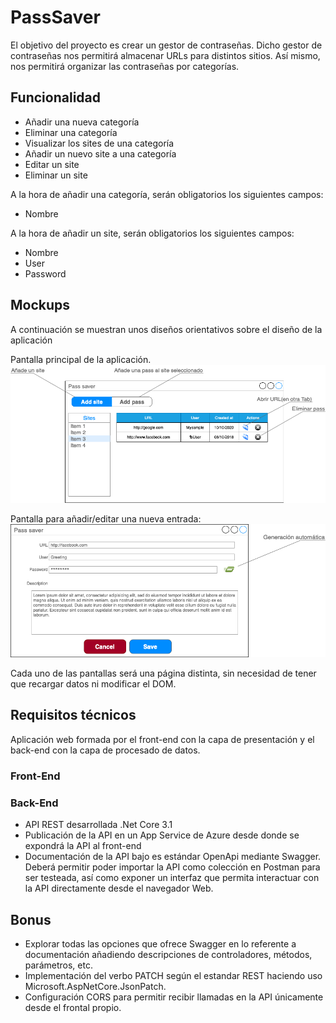 # PassSaver

El objetivo del proyecto es crear un gestor de contraseñas.
Dicho gestor de contraseñas nos permitirá almacenar URLs para distintos sitios.
Así mismo, nos permitirá organizar las contraseñas por categorías.

## Funcionalidad

* Añadir una nueva categoría
* Eliminar una categoría
* Visualizar los sites de una categoría
* Añadir un nuevo site a una categoría
* Editar un site
* Eliminar un site

A la hora de añadir una categoría, serán obligatorios los siguientes campos:
* Nombre

A la hora de añadir un site, serán obligatorios los siguientes campos:
* Nombre
* User
* Password


## Mockups
A continuación se muestran unos diseños orientativos sobre el diseño de la aplicación

Pantalla principal de la aplicación.
![main page](img/Main_page.png "Main page")


Pantalla para añadir/editar una nueva entrada:
![main page](img/Edit_add.png "Edit page")

Cada uno de las pantallas será una página distinta, sin necesidad de tener que recargar datos ni modificar el DOM.

## Requisitos técnicos

Aplicación web formada por el front-end con la capa de presentación y el back-end con la capa de procesado de datos.

### Front-End

### Back-End
* API REST desarrollada .Net Core 3.1
* Publicación de la API en un App Service de Azure desde donde se expondrá la API al front-end
* Documentación de la API bajo es estándar OpenApi mediante Swagger. Deberá permitir poder importar la API como colección en Postman para ser testeada, así como exponer un interfaz que permita interactuar con la API directamente desde el navegador Web.

## Bonus

* Explorar todas las opciones que ofrece Swagger en lo referente a documentación añadiendo descripciones de controladores, métodos, parámetros, etc.
* Implementación del verbo PATCH según el estandar REST haciendo uso Microsoft.AspNetCore.JsonPatch.
* Configuración CORS para permitir recibir llamadas en la API únicamente desde el frontal propio.


